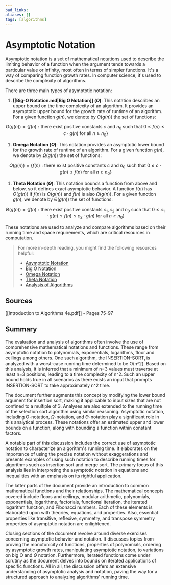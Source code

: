 ```yaml
---
bad_links: 
aliases: []
tags: [algorithms]
---
```

# Asymptotic Notation

Asymptotic notation is a set of mathematical notations used to describe the limiting behavior of a function when the argument tends towards a particular value or infinity, most often in terms of simpler functions. It's a way of comparing function growth rates. In computer science, it's used to describe the complexity of algorithms.

There are three main types of asymptotic notation:

1. **[[Big-O Notation.md|Big O Notation]] ($O$)**: This notation describes an upper bound on the time complexity of an algorithm. It provides an asymptotic upper bound for the growth rate of runtime of an algorithm. For a given function $g(n)$, we denote by $O(g(n))$ the set of functions:

$$
O(g(n)) = \{f(n): \text{there exist positive constants } c \text{ and } n_0 \text{ such that } 0 \leq f(n) \leq c \cdot g(n) \text{ for all } n \geq n_0\}
$$

1. **Omega Notation ($\Omega$)**: This notation provides an asymptotic lower bound for the growth rate of runtime of an algorithm. For a given function $g(n)$, we denote by $\Omega(g(n))$ the set of functions:

$$
\Omega(g(n)) = \{f(n): \text{there exist positive constants } c \text{ and } n_0 \text{ such that } 0 \leq c \cdot g(n) \leq f(n) \text{ for all } n \geq n_0\}
$$

1. **Theta Notation ($\Theta$)**: This notation bounds a function from above and below, so it defines exact asymptotic behavior. A function $f(n)$ has $\Theta(g(n))$ if $f(n)$ is $O(g(n))$ and $f(n)$ is also $\Omega(g(n))$. For a given function $g(n)$, we denote by $\Theta(g(n))$ the set of functions:

$$
\Theta(g(n)) = \{f(n): \text{there exist positive constants } c_1, c_2 \text{ and } n_0 \text{ such that } 0 \leq c_1 \cdot g(n) \leq f(n) \leq c_2 \cdot g(n) \text{ for all } n \geq n_0\}
$$

These notations are used to analyze and compare algorithms based on their running time and space requirements, which are critical resources in computation.

> For more in-depth reading, you might find the following resources helpful:
> - [Asymptotic Notation](https://www.google.com/search?q=Asymptotic+Notation)
> - [Big O Notation](https://www.google.com/search?q=Big+O+Notation)
> - [Omega Notation](https://www.google.com/search?q=Omega+Notation)
> - [Theta Notation](https://www.google.com/search?q=Theta+Notation)
> - [Analysis of Algorithms](https://www.google.com/search?q=Analysis+of+Algorithms)

## Sources
[[Introduction to Algorithms 4e.pdf]] - Pages 75-97
## Summary

The evaluation and analysis of algorithms often involve the use of comprehensive mathematical notations and functions. These range from asymptotic notation to polynomials, exponentials, logarithms, floor and ceilings among others. One such algorithm, the INSERTION-SORT, is analyzed with a worst-case running time determined to be O(n^2). Based on this analysis, it is inferred that a minimum of n=3 values must traverse at least n=3 positions, leading to a time complexity of n^2. Such an upper bound holds true in all scenarios as there exists an input that prompts INSERTION-SORT to take approximately n^2 time.

The document further augments this concept by modifying the lower bound argument for insertion sort, making it applicable to input sizes that are not confined to a multiple of 3. Analyses are also extended to the running time of the selection sort algorithm using similar reasoning. Asymptotic notation, including O-notation, $\Omega$-notation, and $\Theta$-notation play a significant role in this analytical process. These notations offer an estimated upper and lower bounds on a function, along with bounding a function within constant factors. 

A notable part of this discussion includes the correct use of asymptotic notation to characterize an algorithm's running time. It elaborates on the importance of using the precise notation without exaggerations and presents examples of using such notation to describe running times for algorithms such as insertion sort and merge sort. The primary focus of this analysis lies in interpreting the asymptotic notation in equations and inequalities with an emphasis on its rightful application. 

The latter parts of the document provide an introduction to common mathematical functions and their relationships. The mathematical concepts covered include floors and ceilings, modular arithmetic, polynomials, exponentials, logarithms, factorials, functional iteration, the iterated logarithm function, and Fibonacci numbers. Each of these elements is elaborated upon with theories, equations, and properties. Also, essential properties like transitive, reflexive, symmetry, and transpose symmetry properties of asymptotic notation are enlightened.

Closing sections of the document revolve around diverse exercises concerning asymptotic behavior and notation. It discusses topics from proving the monotonicity of functions, properties of polynomials, ordering by asymptotic growth rates, manipulating asymptotic notation, to variations on big O and $\Theta$ notation. Furthermore, iterated functions come under scrutiny as the document delves into bounds on iterated applications of specific functions. All in all, the discussion offers an extensive understanding of asymptotic analysis and notation, paving the way for a structured approach to analyzing algorithms' running time.